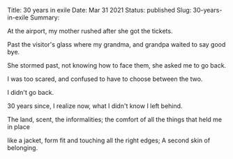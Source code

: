 Title: 30 years in exile
Date: Mar 31 2021
Status: published
Slug: 30-years-in-exile
Summary: 

<div class="post-poem">
At the airport,
 my mother rushed
 after she got the tickets.

Past the visitor's glass
 where my grandma, and grandpa
 waited to say good bye.

She stormed past,
 not knowing how to face them,
 she asked me to go back.

I was too scared,
 and confused
 to have to choose between the two.

I didn't go back.

30 years since,
 I realize now,
 what I didn't know I left behind.

The land, scent, the informalities;
 the comfort of all the things
 that held me in place

 like a jacket, form fit and
 touching all the right edges;
 A second skin of belonging.
</div>
